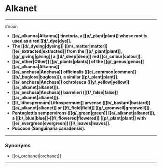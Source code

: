 # Alkanet
---
#noun
- **[[a/_alkanna|Alkanna]] tinctoria, a [[p/_plant|plant]] whose root is used as a red [[d/_dye|dye]].**
- **The [[d/_dyeing|dyeing]] [[m/_matter|matter]] [[e/_extracted|extracted]] from the [[p/_plant|plant]], [[g/_giving|giving]] a [[d/_deep|deep]] red [[c/_colour|colour]].**
- **[[o/_other|Other]] [[p/_plants|plants]] of the [[g/_genus|genus]] [[a/_alkanna|Alkanna]].**
- **[[a/_anchusa|Anchusa]] officinalis ([[c/_common|common]] [[b/_bugloss|bugloss]]), a similar [[p/_plant|plant]].**
- **[[a/_anchusa|Anchusa]] ochroleuca ([[y/_yellow|yellow]] [[a/_alkanet|alkanet]]).**
- **[[a/_anchusa|Anchusa]] barrelieri ([[f/_false|false]] [[a/_alkanet|alkanet]]).**
- **[[l/_lithospermum|Lithospermum]] arvense ([[b/_bastard|bastard]] [[a/_alkanet|alkanet]] or [[f/_field|field]] [[g/_gromwell|gromwell]]).**
- **Pentaglottis sempervirens ([[g/_green|green]] [[a/_alkanet|alkanet]]), a [[b/_blue|blue]]-[[f/_flowered|flowered]] [[p/_plant|plant]] with [[e/_evergreen|evergreen]] [[l/_leaves|leaves]].**
- **Puccoon (Sanguinaria canadensis).**
---
### Synonyms
- [[o/_orchanet|orchanet]]
---

